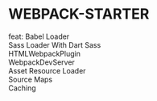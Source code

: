 # WEBPACK-STARTER
feat:
Babel Loader  
Sass Loader With Dart Sass  
HTMLWebpackPlugin  
WebpackDevServer  
Asset Resource Loader  
Source Maps  
Caching  
